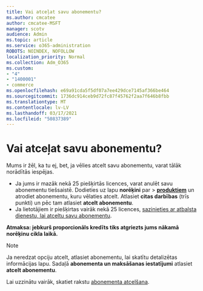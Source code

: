 ```yaml
---
title: Vai atceļat savu abonementu?
ms.author: cmcatee
author: cmcatee-MSFT
manager: scotv
audience: Admin
ms.topic: article
ms.service: o365-administration
ROBOTS: NOINDEX, NOFOLLOW
localization_priority: Normal
ms.collection: Adm_O365
ms.custom:
- "4"
- "1400001"
- commerce
ms.openlocfilehash: e69a91cda5f5df07a7ee429dce7145af366be464
ms.sourcegitcommit: 1736dc914ceb9d72fc87f45762f2aa7f646b8fbb
ms.translationtype: MT
ms.contentlocale: lv-LV
ms.lasthandoff: 03/17/2021
ms.locfileid: "50837389"
---
```

# <a name="canceling-your-subscription"></a>Vai atceļat savu abonementu?

Mums ir žēl, ka tu ej, bet, ja vēlies atcelt savu abonementu, varat tālāk norādītās iespējas.
  
- Ja jums ir mazāk nekā 25 piešķirtās licences, varat anulēt savu abonementu tiešsaistē. Dodieties uz lapu **norēķini** par \> **[produktiem](https://go.microsoft.com/fwlink/p/?linkid=842054)** un atrodiet abonementu, kuru vēlaties atcelt. Atlasiet **citas darbības** (trīs punkti) un pēc tam atlasiet **atcelt abonementu**.
- Ja lietotājiem ir piešķirtas vairāk nekā 25 licences, [sazinieties ar atbalsta dienestu, lai atceltu savu abonementu](https://docs.microsoft.com/microsoft-365/admin/contact-support-for-business-products?view=o365-worldwide).
  
**Atmaksa: jebkurš proporcionāls kredīts tiks atgriezts jums nākamā norēķinu cikla laikā.**

> [!NOTE]
> Ja neredzat opciju atcelt, atlasiet abonementu, lai skatītu detalizētas informācijas lapu. Sadaļā **abonementa un maksāšanas iestatījumi** atlasiet **atcelt abonementu**.

Lai uzzinātu vairāk, skatiet rakstu [abonementa atcelšana](https://docs.microsoft.com/microsoft-365/commerce/subscriptions/cancel-your-subscription).